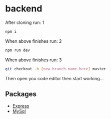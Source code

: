# backend

After cloning run: 1
```sh
npm i
```

When above finishes run: 2
```sh
npm run dev
```

When above finishes run: 3
```sh
git checkout -b [new-branch-name-here] master
```

Then open you code editor then start working...

## Packages
* [Express](https://expressjs.com/en/4x/api.html#req)
* [MySql](https://www.npmjs.com/package/mysql)
